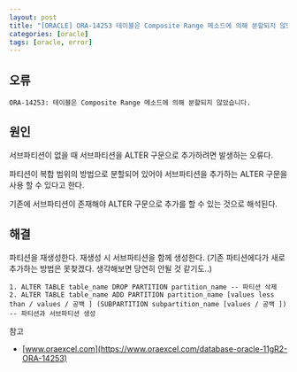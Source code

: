 ```yaml
---
layout: post
title: "[ORACLE] ORA-14253 테이블은 Composite Range 메소드에 의해 분할되지 않았습니다."
categories: [oracle]
tags: [oracle, error]
---
```



## 오류
```oracle
ORA-14253: 테이블은 Composite Range 메소드에 의해 분할되지 않았습니다.
```

## 원인



서브파티션이 없을 때 서브파티션을 ALTER 구문으로 추가하려면 발생하는 오류다.


파티션이 복합 범위의 방법으로 분할되어 있어야 서브파티션을 추가하는 ALTER 구문을 사용 할 수 있다고 한다.


기존에 서브파티션이 존재해야 ALTER 구문으로 추가를 할 수 있는 것으로 해석된다.



## 해결



파티션을 재생성한다. 재생성 시 서브파티션을 함께 생성한다. (기존 파티션에다가 새로 추가하는 방법은 못찾겠다. 생각해보면 당연히 안될 것 같기도..)



```oracle
1. ALTER TABLE table_name DROP PARTITION partition_name -- 파티션 삭제
2. ALTER TABLE table_name ADD PARTITION partition_name [values less than / values / 공백 ] (SUBPARTITION subpartition_name [values / 공백 ])  -- 파티션과 서브파티션 생성
```

참고

- [www.oraexcel.com](https://www.oraexcel.com/database-oracle-11gR2-ORA-14253)

